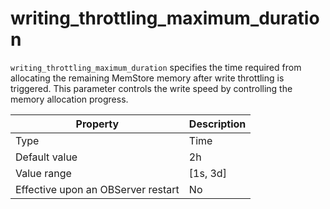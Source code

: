 writing_throttling_maximum_duration
========================================================

`writing_throttling_maximum_duration` specifies the time required from allocating the remaining MemStore memory after write throttling is triggered. This parameter controls the write speed by controlling the memory allocation progress.


| **Property** | **Description** |
|------------------|------------|
| Type | Time |
| Default value | 2h |
| Value range | \[1s, 3d\] |
| Effective upon an OBServer restart | No |



